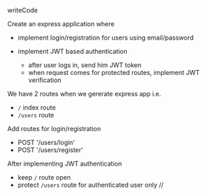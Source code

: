 writeCode

Create an express application where

- implement login/registration for users using email/password

- implement JWT based authentication
  - after user logs in, send him JWT token
  - when request comes for protected routes, implement JWT verification

We have 2 routes when we gererate express app i.e.

- `/` index route
- `/users` route

Add routes for login/registration

- POST '/users/login'
- POST '/users/register'

After implementing JWT authentication

- keep `/` route open
- protect `/users` route for authenticated user only
//